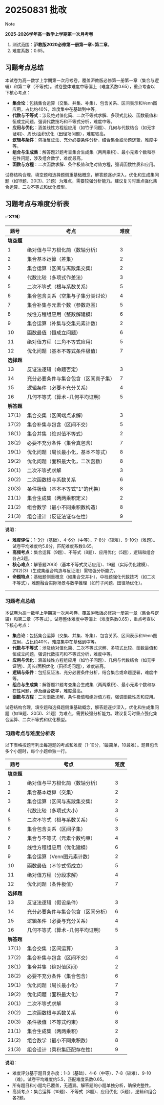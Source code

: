 # 20250831 批改
> [!NOTE]
>
> **2025-2026学年高一数学上学期第一次月考卷**
>
> 1. 测试范围：**沪教版2020必修第一册第一章~第二章**。
> 2. 难度系数：0.65。

## 习题考点总结

本试卷为高一数学上学期第一次月考卷，覆盖沪教版必修第一册第一章（集合与逻辑）和第二章（不等式）。试卷整体难度中等偏上（难度系数0.65），重点考查以下核心考点：

- **集合论**：包括集合运算（交集、并集、补集）、包含关系、区间表示和Venn图应用，占比约40%，难度集中在基础到中等。
- **代数与不等式**：涉及绝对值化简、二次不等式求解、多项式比较、函数最值和恒成立问题，强调代数技巧和不等式分析，难度中等。
- **应用与优化**：涵盖线性方程组应用（如竹子问题）、几何与代数结合（如无字证明）、周长/面积优化（田径场问题），难度较高。
- **逻辑与条件**：包括反证法、充分必要条件分析，结合集合或命题逻辑，难度中等。
- **组合与生成集**：解答题21题考查集合生成集（两两乘积）、最小元素个数和存在性问题，涉及组合数学，难度最高。
- **函数与方程**：二次函数求解、条件极值和绝对值方程，强调函数性质和应用。

试卷结构合理，填空题和选择题侧重基础概念，解答题逐步深入，优化和生成集问题（如19题、20(3)、21题）为难点，需要较强分析能力。建议复习时重点强化集合运算、二次不等式和优化模型。

## 习题考点与难度分析表

✅❌❓❗️🌓

| 题号       | 考点                                 | 难度 |  
|------------|--------------------------------------|------|  
| **填空题** |                                      |      |  
| 1          | 绝对值与平方根化简（数轴分析）       | 3    |  
| 2          | 集合基本运算（差集）                 | 2    |  
| 3          | 集合运算（区间与离散集交集）         | 2    |  
| 4          | 代数比较（多项式作差法）             | 3    |  
| 5          | 二次不等式（根与系数关系）           | 5    |  
| 6          | 集合包含关系（空集与子集分类讨论）   | 4    |  
| 7          | 集合补集与元素个数（参数范围）       | 5    |  
| 8          | 线性方程组应用（整数解建模）         | 6    |  
| 9          | 集合运算（补集与交集元素计数）       | 2    |  
| 10         | 函数最值（恒成立问题）               | 6    |  
| 11         | 绝对值方程（三角不等式应用）         | 5    |  
| 12         | 优化问题（基本不等式条件极值）       | 7    |  
| **选择题** |                                      |      |  
| 13         | 反证法逻辑（命题否定）               | 3    |  
| 14         | 充分必要条件与集合包含（区间真子集） | 7    |  
| 15         | 逻辑条件（必要不充分关系）           | 4    |  
| 16         | 几何不等式（算术-几何平均证明）      | 5    |  
| **解答题** |                                      |      |  
| 17(1)      | 集合交集（区间端点求解）             | 3    |  
| 17(2)      | 集合补集与包含（区间不交）           | 5    |  
| 18(1)      | 集合并集（绝对值不等式）             | 2    |  
| 18(2)      | 必要不充分条件（集合真包含）         | 7    |  
| 19(1)      | 优化问题（周长最小化，基本不等式）  | 8    |  
| 19(2)      | 优化问题（面积最大化，二次函数）     | 8    |  
| 20(1)      | 二次不等式求解                       | 3    |  
| 20(2)      | 二次函数根与系数关系                 | 6    |  
| 20(3)      | 条件极值（基本不等式"1"的代换）      | 8    |  
| 21(1)      | 集合生成集（两两乘积定义）           | 2    |  
| 21(2)      | 组合数学（最小不同乘积数构造）       | 8    |  
| 21(3)      | 组合设计（反证法证存在性）           | 9    |  

**说明**：  
- **难度评估**：1-3分（基础）、4-6分（中等）、7-8分（较难）、9-10分（难题）。试卷平均难度约5.8分，匹配难度系数0.65。  
- **高频考点**：集合运算（9题）、不等式（8题）、应用优化（5题），逻辑和组合各占3题。  
- **核心难点**：解答题20(3)（基本不等式灵活应用）、19题（实际优化建模）、21(2)(3)（生成集组合构造与反证法）需较强分析能力。  
- **命题特点**：基础题侧重概念（如集合交并补），中档题强化代数技巧（如二次不等式），难题融合实际场景与数学推理（如竹子问题、田径场优化）。



---

### 习题考点总结

本试卷为高一数学上学期第一次月考卷，覆盖沪教版必修第一册第一章（集合与逻辑）和第二章（不等式）。试卷整体难度中等偏上（难度系数0.65），重点考查以下核心考点：

- **集合论**：包括集合运算（交集、并集、补集）、包含关系、区间表示和Venn图应用，占比约40%，难度集中在基础到中等。
- **代数与不等式**：涉及绝对值化简、二次不等式求解、多项式比较、函数最值和恒成立问题，强调代数技巧和不等式分析，难度中等。
- **应用与优化**：涵盖线性方程组应用（如竹子问题）、几何与代数结合（如无字证明）、周长/面积优化（田径场问题），难度较高。
- **逻辑与条件**：包括反证法、充分必要条件分析，结合集合或命题逻辑，难度中等。
- **组合与生成集**：解答题21题考查集合生成集（两两乘积）、最小元素个数和存在性问题，涉及组合数学，难度最高。
- **函数与方程**：二次函数求解、条件极值和绝对值方程，强调函数性质和应用。

试卷结构合理，填空题和选择题侧重基础概念，解答题逐步深入，优化和生成集问题（如19题、20(3)、21题）为难点，需要较强分析能力。建议复习时重点强化集合运算、二次不等式和优化模型。

### 习题考点与难度分析表

以下表格按题号列出每道题的考点和难度（1-10分，1最简单，10最难）。题目包含多个小题时，每个小题单独一行。

| 题号       | 考点                               | 难度 |
| ---------- | ---------------------------------- | ---- |
| **填空题** |                                    |      |
| 1          | 绝对值与平方根化简（数轴分析）     | 3    |
| 2          | 集合基本运算（交集）               | 2    |
| 3          | 集合运算（区间与离散集交集）       | 2    |
| 4          | 代数比较（多项式大小）             | 3    |
| 5          | 二次不等式（根与系数关系）         | 5    |
| 6          | 集合包含关系（区间子集）           | 3    |
| 7          | 集合与不等式（元素个数约束）       | 4    |
| 8          | 线性方程组应用（优化建模）         | 6    |
| 9          | 集合运算（Venn图元素计数）         | 2    |
| 10         | 函数最值（不等式恒成立）           | 5    |
| 11         | 绝对值方程（分段求解）             | 4    |
| 12         | 优化问题（条件极值）               | 7    |
| **选择题** |                                    |      |
| 13         | 反证法逻辑（假设条件）             | 3    |
| 14         | 充分必要条件与集合包含（区间分析） | 6    |
| 15         | 逻辑条件（必要与充分关系）         | 4    |
| 16         | 几何不等式（算术-几何平均证明）    | 5    |
| **解答题** |                                    |      |
| 17(1)      | 集合交集（区间运算）               | 3    |
| 17(2)      | 集合补集与包含（区间不交）         | 4    |
| 18(1)      | 集合并集（绝对值区间）             | 2    |
| 18(2)      | 必要不充分条件（集合包含）         | 6    |
| 19(1)      | 优化问题（周长最小化）             | 7    |
| 19(2)      | 优化问题（面积最大化）             | 7    |
| 20(1)      | 二次不等式求解                     | 3    |
| 20(2)      | 二次函数根与系数关系               | 6    |
| 20(3)      | 条件极值（不等式约束）             | 8    |
| 21(1)      | 集合生成集（两两乘积）             | 2    |
| 21(2)      | 组合数学（最小不同乘积数）         | 8    |
| 21(3)      | 组合设计（乘积集匹配存在性）       | 9    |

**说明**：

- 难度评分基于题目复杂度：1-3（基础）、4-6（中等）、7-8（较难）、9-10（难）。试卷平均难度约5.5，匹配难度系数0.65。
- 所有题目和小题均已覆盖，无遗漏。解答题的小题单独分析，确保完整性。
- 高频考点：集合运算（10题）、不等式（8题）、应用优化（5题），逻辑和组合各2题。